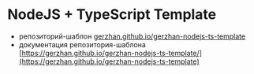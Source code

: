 # NodeJS + TypeScript Template

- репозиторий-шаблон [gerzhan.github.io/gerzhan-nodejs-ts-template](https://gerzhan.github.io/gerzhan-nodejs-ts-template/)
- документация репозитория-шаблона [https://gerzhan.github.io/gerzhan-nodejs-ts-template/](https://gerzhan.github.io/gerzhan-nodejs-ts-template)
